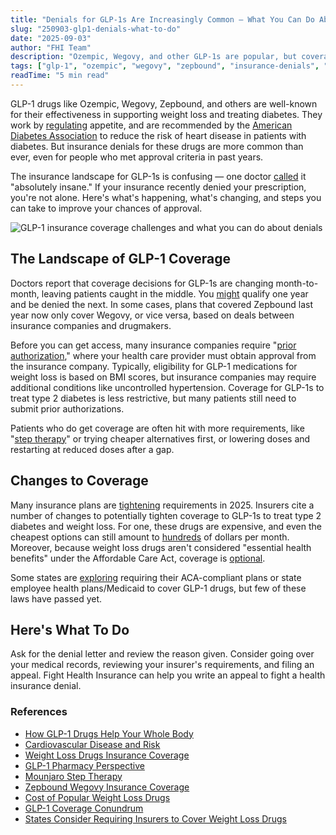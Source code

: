 ```yaml
---
title: "Denials for GLP-1s Are Increasingly Common — What You Can Do About It"
slug: "250903-glp1-denials-what-to-do"
date: "2025-09-03"
author: "FHI Team"
description: "Ozempic, Wegovy, and other GLP-1s are popular, but coverage is tightening."
tags: ["glp-1", "ozempic", "wegovy", "zepbound", "insurance-denials", "prior-authorization", "diabetes", "weight-loss"]
readTime: "5 min read"
---
```

GLP-1 drugs like Ozempic, Wegovy, Zepbound, and others are well-known for their effectiveness in supporting weight loss and treating diabetes. They work by [regulating](https://www.uhhospitals.org/blog/articles/2025/04/how-glp-1-drugs-help-your-whole-body) appetite, and are recommended by the [American Diabetes Association](https://www.acc.org/Latest-in-Cardiology/ten-points-to-remember/2023/08/31/13/13/cardiovascular-disease-and-risk) to reduce the risk of heart disease in patients with diabetes. But insurance denials for these drugs are more common than ever, even for people who met approval criteria in past years. 

The insurance landscape for GLP-1s is confusing — one doctor [called](https://www.washingtonpost.com/business/2025/05/24/weight-loss-drugs-insurance-coverage/) it "absolutely insane." If your insurance recently denied your prescription, you're not alone. Here's what's happening, what's changing, and steps you can take to improve your chances of approval.

![GLP-1 insurance coverage challenges and what you can do about denials](/static/images/glp1-maze.png)

## The Landscape of GLP-1 Coverage

Doctors report that coverage decisions for GLP-1s are changing month-to-month, leaving patients caught in the middle. You [might](https://www.washingtonpost.com/business/2025/05/24/weight-loss-drugs-insurance-coverage/) qualify one year and be denied the next. In some cases, plans that covered Zepbound last year now only cover Wegovy, or vice versa, based on deals between insurance companies and drugmakers. 

Before you can get access, many insurance companies require "[prior authorization](https://info.primarycare.hms.harvard.edu/perspectives/articles/glp-1-pharmacy-perspective)," where your health care provider must obtain approval from the insurance company. Typically, eligibility for GLP-1 medications for weight loss is based on BMI scores, but insurance companies may require additional conditions like uncontrolled hypertension. Coverage for GLP-1s to treat type 2 diabetes is less restrictive, but many patients still need to submit prior authorizations.  

Patients who do get coverage are often hit with more requirements, like "[step therapy](https://www.healthline.com/health/drugs/mounjaro-step-therapy)" or trying cheaper alternatives first, or lowering doses and restarting at reduced doses after a gap. 

## Changes to Coverage

Many insurance plans are [tightening](https://edition.cnn.com/2025/07/01/health/zepbound-wegovy-insurance-cvs-bcbs-weight-loss) requirements in 2025. Insurers cite a number of changes to potentially tighten coverage to GLP-1s to treat type 2 diabetes and weight loss. For one, these drugs are expensive, and even the cheapest options can still amount to [hundreds](https://www.keckmedicine.org/blog/cost-of-popular-weight-loss-drugs-goes-down-for-people-without-insurance/) of dollars per month. Moreover, because weight loss drugs aren't considered "essential health benefits" under the Affordable Care Act, coverage is [optional](https://www.verrill-law.com/blog/the-glp-1-coverage-conundrum-managing-costs-for-group-health-plans/). 

Some states are [exploring](https://www.lexisnexis.com/community/insights/legal/capitol-journal/b/state-net/posts/states-consider-requiring-insurers-to-cover-weight-loss-drugs) requiring their ACA-compliant plans or state employee health plans/Medicaid to cover GLP-1 drugs, but few of these laws have passed yet.  

## Here's What To Do 

Ask for the denial letter and review the reason given. Consider going over your medical records, reviewing your insurer's requirements, and filing an appeal. Fight Health Insurance can help you write an appeal to fight a health insurance denial.

### References
- [How GLP-1 Drugs Help Your Whole Body](https://www.uhhospitals.org/blog/articles/2025/04/how-glp-1-drugs-help-your-whole-body)
- [Cardiovascular Disease and Risk](https://www.acc.org/Latest-in-Cardiology/ten-points-to-remember/2023/08/31/13/13/cardiovascular-disease-and-risk)
- [Weight Loss Drugs Insurance Coverage](https://www.washingtonpost.com/business/2025/05/24/weight-loss-drugs-insurance-coverage/)
- [GLP-1 Pharmacy Perspective](https://info.primarycare.hms.harvard.edu/perspectives/articles/glp-1-pharmacy-perspective)
- [Mounjaro Step Therapy](https://www.healthline.com/health/drugs/mounjaro-step-therapy)
- [Zepbound Wegovy Insurance Coverage](https://edition.cnn.com/2025/07/01/health/zepbound-wegovy-insurance-cvs-bcbs-weight-loss)
- [Cost of Popular Weight Loss Drugs](https://www.keckmedicine.org/blog/cost-of-popular-weight-loss-drugs-goes-down-for-people-without-insurance/)
- [GLP-1 Coverage Conundrum](https://www.verrill-law.com/blog/the-glp-1-coverage-conundrum-managing-costs-for-group-health-plans/)
- [States Consider Requiring Insurers to Cover Weight Loss Drugs](https://www.lexisnexis.com/community/insights/legal/capitol-journal/b/state-net/posts/states-consider-requiring-insurers-to-cover-weight-loss-drugs)